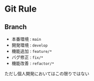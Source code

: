 # Git Rule

## Branch

- 本番環境 : `main`
- 開発環境 : `develop`
- 機能追加 : `feature/*`
- バグ修正 : `fix/*`
- 機能改善 : `refactor/*`

ただし個人開発においてはこの限りではない